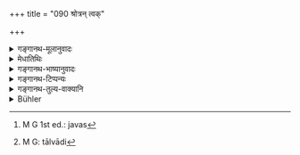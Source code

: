 +++
title = "090 श्रोत्रन् त्वक्"

+++

<details><summary>गङ्गानथ-मूलानुवादः</summary>

(They are) the Ear, the Skin, the Eyes, the Tongue and the Nose as the fifth; the Anus, the Generative Organ, the Hands and Feet, and Speech described as the tenth.—(90)
</details>

<details><summary>मेधातिथिः</summary>

श्रोत्रादीनि प्रसिद्धानि । अधिष्ठानभेदाच् **चक्षुषी** इति द्विवचनम् । अन्यत्र तदाधारायाः शक्तेर् एकत्वाद् एकवचनम् । **उपस्थः** शुक्रोत्सर्जनः पुंसो रजस्[^२८३] तदाधारश् च स्त्रियाः । द्वन्द्वनिर्दिष्टयोः प्राण्यङ्गत्वाद् एकवद्भावः (पाण् २.४.२) । **वाक्** ताल्वादिः[^२८४] शब्दाभिव्यञ्जकः शरीरावयववचनः । नामनिर्देशो ऽयम् ॥ २.९० ॥


[^२८४]:
     M G: tālvādi


[^२८३]:
     M G 1st ed.: javas
</details>

<details><summary>गङ्गानथ-भाष्यानुवादः</summary>

The *Ear* and the rest are well known. We have ‘*Eyes*’ in the Dual, in view of the two different *substrata* (of the Visual Organ); in other places we have the singular number in view of the fact that the
*Faculty* itself, subsisting in the said substrata, is *one* only.

The ‘*Generative Organ*,’—the organ secreting the semen (in males), and the ovule and its receptacle (in females).

‘*Hands and feet*’—‘*Hastapādam*’;—the copulative compound has been put in the singular number according to Pāṇini 2. 4. 2, by which copulative compounds consisting of terras expressive of limbs of living beings are put in the singular.

‘*Speech*’ here stands for that part of the body which consists of the Palate and the rest, and serve to manifest sound.

This verse mentions the names (of Organs).—(90)
</details>

<details><summary>गङ्गानथ-टिप्पन्यः</summary>

This verse is quoted (along with 92) in *Aparārka* (p. 982) as enumerating the sense organs.
</details>

<details><summary>गङ्गानथ-तुल्य-वाक्यानि</summary>

**(Verses 89-92)  
**

See Comparative notes for [Verse 2.89].
</details>

<details><summary>Bühler</summary>

090	(Viz.) the ear, the skin, the eyes, the tongue, and the nose as the fifth, the anus, the organ of generation, hands and feet, and the (organ of) speech, named as the tenth.
</details>
